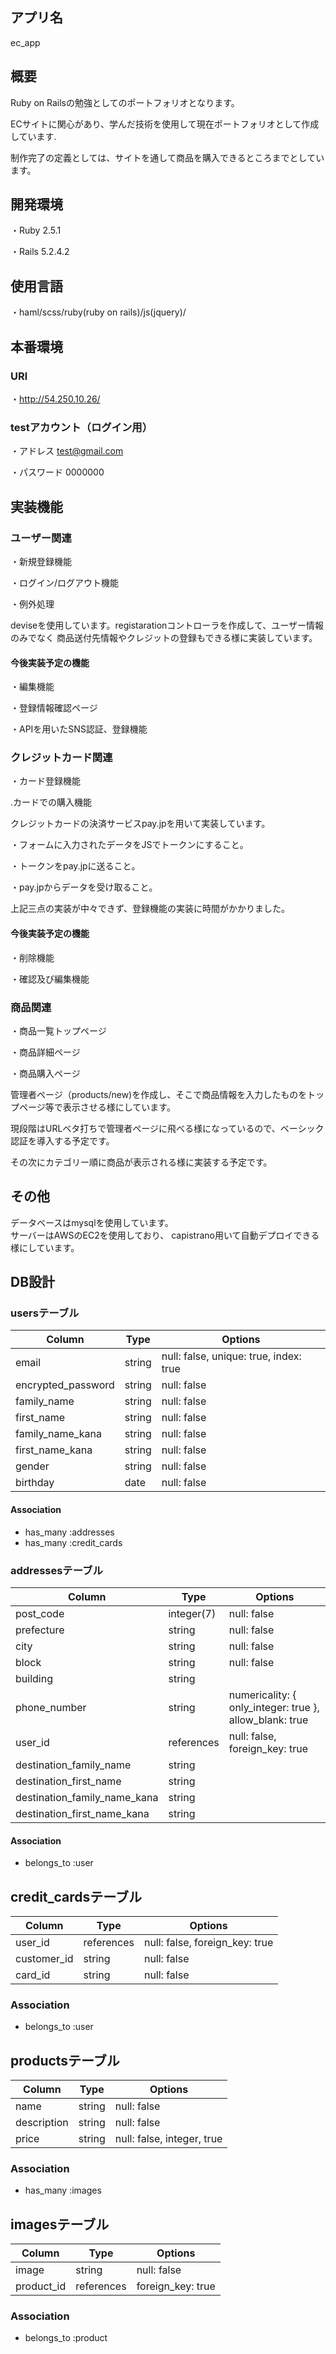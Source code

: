 ## アプリ名
ec_app

## 概要
Ruby on Railsの勉強としてのポートフォリオとなります。

ECサイトに関心があり、学んだ技術を使用して現在ポートフォリオとして作成しています.

制作完了の定義としては、サイトを通して商品を購入できるところまでとしています。
## 開発環境
・Ruby 2.5.1

・Rails 5.2.4.2

## 使用言語
・haml/scss/ruby(ruby on rails)/js(jquery)/

## 本番環境
### URl
・http://54.250.10.26/

### testアカウント（ログイン用）
・アドレス test@gmail.com

・パスワード 0000000

## 実装機能
### ユーザー関連
・新規登録機能

・ログイン/ログアウト機能

・例外処理

deviseを使用しています。registarationコントローラを作成して、ユーザー情報のみでなく
商品送付先情報やクレジットの登録もできる様に実装しています。

#### 今後実装予定の機能
・編集機能

・登録情報確認ページ

・APIを用いたSNS認証、登録機能

### クレジットカード関連
・カード登録機能

.カードでの購入機能

クレジットカードの決済サービスpay.jpを用いて実装しています。

・フォームに入力されたデータをJSでトークンにすること。

・トークンをpay.jpに送ること。

・pay.jpからデータを受け取ること。

上記三点の実装が中々できず、登録機能の実装に時間がかかりました。

 #### 今後実装予定の機能

 ・削除機能

 ・確認及び編集機能

### 商品関連

・商品一覧トップページ

・商品詳細ページ

・商品購入ページ

管理者ページ（products/new)を作成し、そこで商品情報を入力したものをトップページ等で表示させる様にしています。

現段階はURLベタ打ちで管理者ページに飛べる様になっているので、ベーシック認証を導入する予定です。

その次にカテゴリー順に商品が表示される様に実装する予定です。

## その他
データベースはmysqlを使用しています。  
サーバーはAWSのEC2を使用しており、
capistrano用いて自動デプロイできる様にしています。

## DB設計
### usersテーブル
|Column|Type|Options|
|------|----|-------|
|email|string|null: false, unique: true, index: true|
|encrypted_password|string|null: false|
|family_name|string|null: false|
|first_name|string|null: false|
|family_name_kana|string|null: false|
|first_name_kana|string|null: false|
|gender|string|null: false|
|birthday|date|null: false|
#### Association
- has_many :addresses
- has_many :credit_cards

### addressesテーブル
|Column|Type|Options|
|------|----|-------|
|post_code|integer(7)|null: false|
|prefecture|string|null: false|
|city|string|null: false|
|block|string|null: false|
|building|string|
|phone_number|string| numericality: { only_integer: true }, allow_blank: true|
|user_id|references|null: false, foreign_key: true|
|destination_family_name|string|
|destination_first_name|string|
|destination_family_name_kana|string|
|destination_first_name_kana|string|
#### Association
- belongs_to :user

## credit_cardsテーブル
|Column|Type|Options|
|------|----|-------|
|user_id|references|null: false, foreign_key: true|
|customer_id|string|null: false|
|card_id|string|null: false|
### Association
- belongs_to :user

## productsテーブル
|Column|Type|Options|
|------|----|-------|
|name|string|null: false|
|description|string|null: false|
|price|string|null: false, integer, true|

### Association
- has_many :images


## imagesテーブル
|Column|Type|Options|
|------|----|-------|
|image|string|null: false|
|product_id|references|foreign_key: true|
### Association
- belongs_to :product